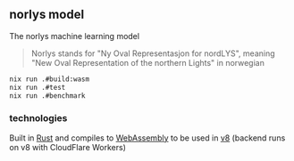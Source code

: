 ## norlys model

The norlys machine learning model
> Norlys stands for "Ny Oval Representasjon for nordLYS", meaning "New Oval Representation of the northern Lights" in norwegian

```bash
nix run .#build:wasm
nix run .#test
nix run .#benchmark
```

### technologies

Built in [Rust](https://www.rust-lang.org/) and compiles to [WebAssembly](https://webassembly.org/) to be used in [v8](https://v8.dev/) (backend runs on v8 with CloudFlare Workers)
